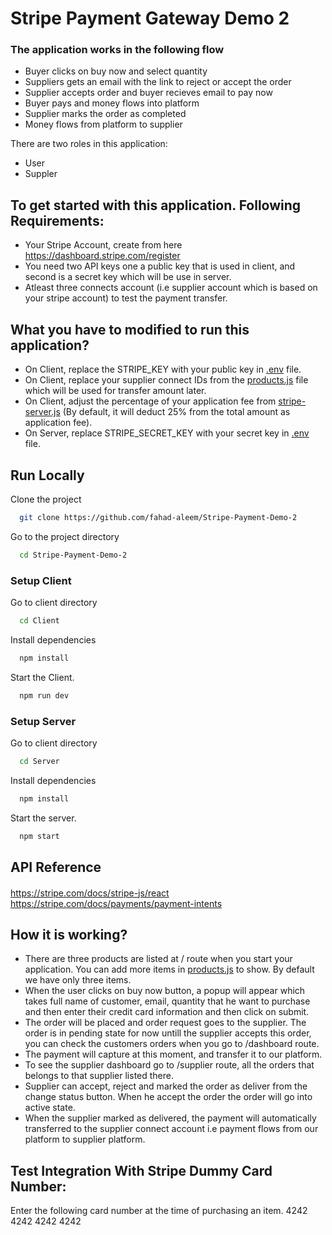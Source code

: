
# Stripe Payment Gateway Demo 2

### The application works in the following flow

- Buyer clicks on buy now and select quantity
- Suppliers gets an email with the link to reject or accept the order
- Supplier accepts order and buyer recieves email to pay now
- Buyer pays and money flows into platform
- Supplier marks the order as completed
- Money flows from platform to supplier


There are two roles in this application:
- User 
- Suppler 

## To get started with this application. Following Requirements:
- Your Stripe Account, create from here https://dashboard.stripe.com/register
- You need two API keys one a public key that is used in client, and second is a secret key which will be use in server.
- Atleast three connects account (i.e supplier account which is based on your stripe account) to test the payment transfer.

## What you have to modified to run this application?
- On Client, replace the STRIPE_KEY with your public key in [.env](https://github.com/fahad-aleem/Stripe-Payment-Demo-2/blob/main/Client/.env) file. 
- On Client, replace your supplier connect IDs from the [products.js](https://github.com/fahad-aleem/Stripe-Payment-Demo-2/blob/main/Client/products.js) file which will be used for transfer amount later.
- On Client, adjust the percentage of your application fee from [stripe-server.js](https://github.com/fahad-aleem/Stripe-Payment-Demo-2/blob/main/Client/strpe-server.js) (By default, it will deduct 25% from the total amount as application fee). 
- On Server, replace STRIPE_SECRET_KEY with your secret key in [.env](https://github.com/fahad-aleem/Stripe-Payment-Demo-2/blob/main/Server/.env) file.

## Run Locally

Clone the project

```bash
  git clone https://github.com/fahad-aleem/Stripe-Payment-Demo-2
```

Go to the project directory

```bash
  cd Stripe-Payment-Demo-2
```
### Setup Client

Go to client directory

```bash
  cd Client
```

Install dependencies

```bash
  npm install
```

Start the Client.

```bash
  npm run dev
```

### Setup Server

Go to client directory

```bash
  cd Server
```

Install dependencies

```bash
  npm install
```

Start the server.

```bash
  npm start
```


## API Reference

#### 

https://stripe.com/docs/stripe-js/react
https://stripe.com/docs/payments/payment-intents



## How it is working?

- There are three products are listed at / route when you start your application. You can add more items in [products.js](https://github.com/fahad-aleem/Stripe-Payment-Demo-2/blob/main/Client/products.js) to show. By default we have only three items. 
- When the user clicks on buy now button, a popup will appear which takes full name of customer, email, quantity that he want to purchase and then enter their credit card information and then click on submit. 
- The order will be placed and order request goes to the supplier. The order is in pending state for now  untill the supplier accepts this order, you can check the customers orders when you go to /dashboard route.
- The payment will capture at this moment, and transfer it to our platform. 
- To see the supplier dashboard go to /supplier route, all the orders that belongs to that supplier listed there. 
- Supplier can accept, reject and marked the order as deliver from the change status button. When he accept the order the order will go into active state. 
- When the supplier marked as delivered, the payment will automatically transferred to the supplier connect account i.e payment flows from our platform to supplier platform. 

## Test Integration With Stripe Dummy Card Number:
Enter the following card number at the time of purchasing an item.
4242 4242 4242 4242
